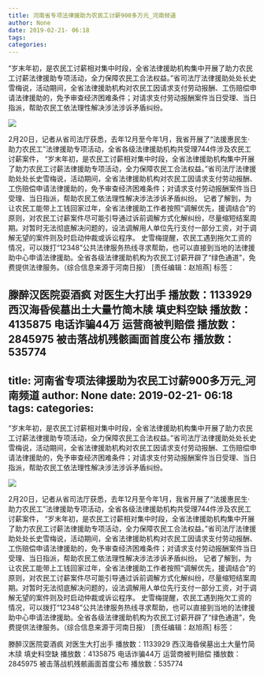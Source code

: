 ```yaml
---
title: 河南省专项法律援助为农民工讨薪900多万元_河南频道
author: None
date: 2019-02-21- 06:18
tags: 
categories: 
---
```

“岁末年初，是农民工讨薪相对集中时段，全省法律援助机构集中开展了助力农民工讨薪法律援助专项活动，全力保障农民工合法权益。”省司法厅法律援助处处长史雪梅说，活动期间，全省法律援助机构对农民工因请求支付劳动报酬、工伤赔偿申请法律援助的，免予审查经济困难条件；对请求支付劳动报酬案件当日受理、当日指派，帮助农民工依法理性解决涉法涉诉矛盾纠纷。
<!-- more -->
                
<img align="center" border="0" src="http://p2.ifengimg.com/a/2016/0810/204c433878d5cf9size1_w16_h16.png" />
                
            
2月20日，记者从省司法厅获悉，去年12月至今年1月，我省开展了“法援惠民生·助力农民工”法律援助专项活动，全省各级法律援助机构共受理744件涉及农民工讨薪案件，
“岁末年初，是农民工讨薪相对集中时段，全省法律援助机构集中开展了助力农民工讨薪法律援助专项活动，全力保障农民工合法权益。”省司法厅法律援助处处长史雪梅说，活动期间，全省法律援助机构对农民工因请求支付劳动报酬、工伤赔偿申请法律援助的，免予审查经济困难条件；对请求支付劳动报酬案件当日受理、当日指派，帮助农民工依法理性解决涉法涉诉矛盾纠纷。
记者了解到，为让农民工能带上工钱回家过年，全省法律援助工作者按照“调解优先，援调结合”的原则，对农民工讨薪案件尽可能引导通过诉前调解方式化解纠纷，尽量缩短结案周期。对暂时无法彻底解决问题的，设法调解用人单位先行支付一部分工资，对于调解无望的案件则及时启动仲裁或诉讼程序。
史雪梅提醒，农民工遇到拖欠工资的情况，可以拨打“12348”公共法律服务热线寻求帮助，也可以直接到当地的法律援助中心申请法律援助。全省各级法律援助机构为农民工讨薪开辟了“绿色通道”，免费提供法律服务。（综合信息来源于河南日报）
[责任编辑：赵旭燕]
标签：
 
             
滕醉汉医院耍酒疯 对医生大打出手
播放数：1133929
西汉海昏侯墓出土大量竹简木牍 填史料空缺
播放数：4135875
电话诈骗44万 运营商被判赔偿
播放数：2845975
被击落战机残骸画面首度公布
播放数：535774
---
title: 河南省专项法律援助为农民工讨薪900多万元_河南频道
author: None
date: 2019-02-21- 06:18
tags: 
categories: 
---
“岁末年初，是农民工讨薪相对集中时段，全省法律援助机构集中开展了助力农民工讨薪法律援助专项活动，全力保障农民工合法权益。”省司法厅法律援助处处长史雪梅说，活动期间，全省法律援助机构对农民工因请求支付劳动报酬、工伤赔偿申请法律援助的，免予审查经济困难条件；对请求支付劳动报酬案件当日受理、当日指派，帮助农民工依法理性解决涉法涉诉矛盾纠纷。
<!-- more -->
                
<img align="center" border="0" src="http://p2.ifengimg.com/a/2016/0810/204c433878d5cf9size1_w16_h16.png" />
                
            
2月20日，记者从省司法厅获悉，去年12月至今年1月，我省开展了“法援惠民生·助力农民工”法律援助专项活动，全省各级法律援助机构共受理744件涉及农民工讨薪案件，
“岁末年初，是农民工讨薪相对集中时段，全省法律援助机构集中开展了助力农民工讨薪法律援助专项活动，全力保障农民工合法权益。”省司法厅法律援助处处长史雪梅说，活动期间，全省法律援助机构对农民工因请求支付劳动报酬、工伤赔偿申请法律援助的，免予审查经济困难条件；对请求支付劳动报酬案件当日受理、当日指派，帮助农民工依法理性解决涉法涉诉矛盾纠纷。
记者了解到，为让农民工能带上工钱回家过年，全省法律援助工作者按照“调解优先，援调结合”的原则，对农民工讨薪案件尽可能引导通过诉前调解方式化解纠纷，尽量缩短结案周期。对暂时无法彻底解决问题的，设法调解用人单位先行支付一部分工资，对于调解无望的案件则及时启动仲裁或诉讼程序。
史雪梅提醒，农民工遇到拖欠工资的情况，可以拨打“12348”公共法律服务热线寻求帮助，也可以直接到当地的法律援助中心申请法律援助。全省各级法律援助机构为农民工讨薪开辟了“绿色通道”，免费提供法律服务。（综合信息来源于河南日报）
[责任编辑：赵旭燕]
标签：
 
             
滕醉汉医院耍酒疯 对医生大打出手
播放数：1133929
西汉海昏侯墓出土大量竹简木牍 填史料空缺
播放数：4135875
电话诈骗44万 运营商被判赔偿
播放数：2845975
被击落战机残骸画面首度公布
播放数：535774
